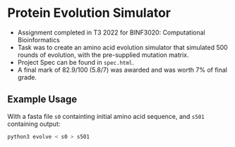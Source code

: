 # Protein Evolution Simulator

- Assignment completed in T3 2022 for BINF3020: Computational Bioinformatics
- Task was to create an amino acid evolution simulator that simulated 500 rounds of evolution, with the pre-supplied mutation matrix.
- Project Spec can be found in `spec.html`.
- A final mark of 82.9/100 (5.8/7) was awarded and was worth 7% of final grade.

## Example Usage

With a fasta file `s0` containting initial amino acid sequence, and `s501` containing output:
```sh
python3 evolve < s0 > s501
```

